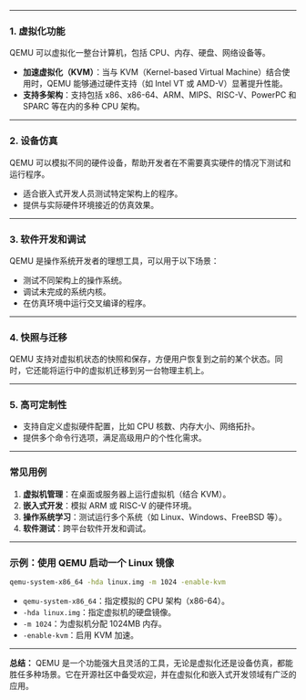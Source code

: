 


---

### 1. **虚拟化功能**
QEMU 可以虚拟化一整台计算机，包括 CPU、内存、硬盘、网络设备等。
- **加速虚拟化（KVM）**：当与 KVM（Kernel-based Virtual Machine）结合使用时，QEMU 能够通过硬件支持（如 Intel VT 或 AMD-V）显著提升性能。
- **支持多架构**：支持包括 x86、x86-64、ARM、MIPS、RISC-V、PowerPC 和 SPARC 等在内的多种 CPU 架构。

---

### 2. **设备仿真**
QEMU 可以模拟不同的硬件设备，帮助开发者在不需要真实硬件的情况下测试和运行程序。
- 适合嵌入式开发人员测试特定架构上的程序。
- 提供与实际硬件环境接近的仿真效果。

---

### 3. **软件开发和调试**
QEMU 是操作系统开发者的理想工具，可以用于以下场景：
- 测试不同架构上的操作系统。
- 调试未完成的系统内核。
- 在仿真环境中运行交叉编译的程序。

---

### 4. **快照与迁移**
QEMU 支持对虚拟机状态的快照和保存，方便用户恢复到之前的某个状态。同时，它还能将运行中的虚拟机迁移到另一台物理主机上。

---

### 5. **高可定制性**
- 支持自定义虚拟硬件配置，比如 CPU 核数、内存大小、网络拓扑。
- 提供多个命令行选项，满足高级用户的个性化需求。

---

### 常见用例
1. **虚拟机管理**：在桌面或服务器上运行虚拟机（结合 KVM）。
2. **嵌入式开发**：模拟 ARM 或 RISC-V 的硬件环境。
3. **操作系统学习**：测试运行多个系统（如 Linux、Windows、FreeBSD 等）。
4. **软件测试**：跨平台软件开发和调试。

---

### 示例：使用 QEMU 启动一个 Linux 镜像
```bash
qemu-system-x86_64 -hda linux.img -m 1024 -enable-kvm
```
- `qemu-system-x86_64`：指定模拟的 CPU 架构（x86-64）。
- `-hda linux.img`：指定虚拟机的硬盘镜像。
- `-m 1024`：为虚拟机分配 1024MB 内存。
- `-enable-kvm`：启用 KVM 加速。

---

**总结：** QEMU 是一个功能强大且灵活的工具，无论是虚拟化还是设备仿真，都能胜任多种场景。它在开源社区中备受欢迎，并在虚拟化和嵌入式开发领域有广泛的应用。
